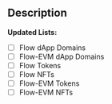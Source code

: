 ## Description
<!-- Provide a clear and concise description of the changes made in this PR -->

**Updated Lists:**
- [ ] Flow dApp Domains
- [ ] Flow-EVM dApp Domains
- [ ] Flow Tokens
- [ ] Flow NFTs
- [ ] Flow-EVM Tokens
- [ ] Flow-EVM NFTs
